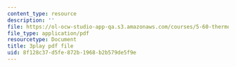 ```yaml
---
content_type: resource
description: ''
file: https://ol-ocw-studio-app-qa.s3.amazonaws.com/courses/5-60-thermodynamics-kinetics-spring-2008/8f128c37d5fe872b1968b2b579de5f9e_HYh3aq_NG8Q.pdf
file_type: application/pdf
resourcetype: Document
title: 3play pdf file
uid: 8f128c37-d5fe-872b-1968-b2b579de5f9e
---
```


